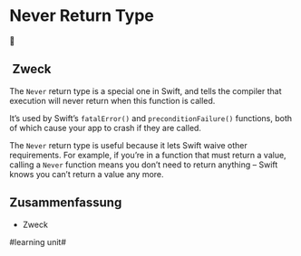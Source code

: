 # Never Return Type
🧨

##  Zweck
The `Never` return type is a special one in Swift, and tells the compiler that execution will never return when this function is called.

It’s used by Swift’s `fatalError()` and `preconditionFailure()` functions, both of which cause your app to crash if they are called.

The  `Never`  return type is useful because it lets Swift waive other requirements. For example, if you’re in a function that must return a value, calling a  `Never`  function means you don’t need to return anything – Swift knows you can’t return a value any more.

## Zusammenfassung
- Zweck

#learning unit#